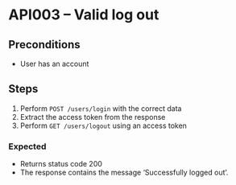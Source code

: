 # API003 – Valid log out


## Preconditions
- User has an account


## Steps
1. Perform `POST /users/login` with the correct data
2. Extract the access token from the response
3. Perform `GET /users/logout` using an access token

### Expected
- Returns status code 200
- The response contains the message ‘Successfully logged out’.

